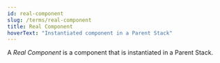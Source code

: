 ```yaml
---
id: real-component
slug: /terms/real-component
title: Real Component
hoverText: "Instantiated component in a Parent Stack"
---
```

A *Real Component* is a component that is instantiated in a Parent Stack.
